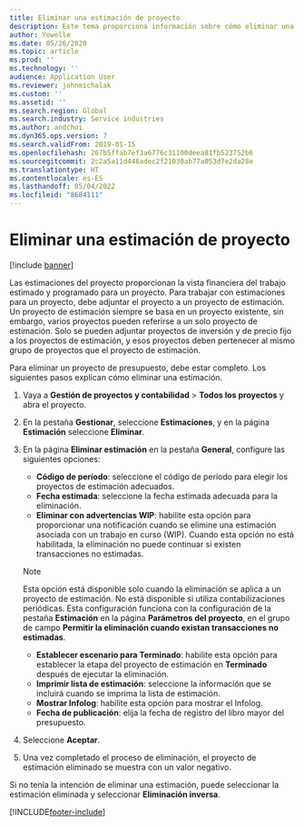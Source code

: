 ```yaml
---
title: Eliminar una estimación de proyecto
description: Este tema proporciona información sobre cómo eliminar una estimación de proyecto una vez que se ha completado.
author: Yowelle
ms.date: 05/26/2020
ms.topic: article
ms.prod: ''
ms.technology: ''
audience: Application User
ms.reviewer: johnmichalak
ms.custom: ''
ms.assetid: ''
ms.search.region: Global
ms.search.industry: Service industries
ms.author: andchoi
ms.dyn365.ops.version: 7
ms.search.validFrom: 2019-01-15
ms.openlocfilehash: 267b5ffab7ef3a6776c31100deea81fb523752b6
ms.sourcegitcommit: 2c2a5a11d446adec2f21030ab77a053d7e2da28e
ms.translationtype: HT
ms.contentlocale: es-ES
ms.lasthandoff: 05/04/2022
ms.locfileid: "8684111"
---
```

# <a name="eliminate-a-project-estimate"></a>Eliminar una estimación de proyecto

[!include [banner](../includes/banner.md)]

Las estimaciones del proyecto proporcionan la vista financiera del trabajo estimado y programado para un proyecto. Para trabajar con estimaciones para un proyecto, debe adjuntar el proyecto a un proyecto de estimación. Un proyecto de estimación siempre se basa en un proyecto existente, sin embargo, varios proyectos pueden referirse a un solo proyecto de estimación. Solo se pueden adjuntar proyectos de inversión y de precio fijo a los proyectos de estimación, y esos proyectos deben pertenecer al mismo grupo de proyectos que el proyecto de estimación.

Para eliminar un proyecto de presupuesto, debe estar completo. Los siguientes pasos explican cómo eliminar una estimación.

1. Vaya a **Gestión de proyectos y contabilidad** > **Todos los proyectos** y abra el proyecto. 
2. En la pestaña **Gestionar**, seleccione **Estimaciones**, y en la página **Estimación** seleccione **Eliminar**.
3. En la página **Eliminar estimación** en la pestaña **General**, configure las siguientes opciones:

   - **Código de período**: seleccione el código de período para elegir los proyectos de estimación adecuados. 
   - **Fecha estimada**: seleccione la fecha estimada adecuada para la eliminación.
   - **Eliminar con advertencias WIP**: habilite esta opción para proporcionar una notificación cuando se elimine una estimación asociada con un trabajo en curso (WIP). Cuando esta opción no está habilitada, la eliminación no puede continuar si existen transacciones no estimadas. 
   > [!NOTE]
   > Esta opción está disponible solo cuando la eliminación se aplica a un proyecto de estimación. No está disponible si utiliza contabilizaciones periódicas. Esta configuración funciona con la configuración de la pestaña **Estimación** en la página **Parámetros del proyecto**, en el grupo de campo **Permitir la eliminación cuando existan transacciones no estimadas**.
   - **Establecer escenario para Terminado**: habilite esta opción para establecer la etapa del proyecto de estimación en **Terminado** después de ejecutar la eliminación.
   - **Imprimir lista de estimación**: seleccione la información que se incluirá cuando se imprima la lista de estimación.
   - **Mostrar Infolog**: habilite esta opción para mostrar el Infolog.
   - **Fecha de publicación**: elija la fecha de registro del libro mayor del presupuesto.

4.  Seleccione **Aceptar**.
5. Una vez completado el proceso de eliminación, el proyecto de estimación eliminado se muestra con un valor negativo. 

Si no tenía la intención de eliminar una estimación, puede seleccionar la estimación eliminada y seleccionar **Eliminación inversa**.   


[!INCLUDE[footer-include](../includes/footer-banner.md)]